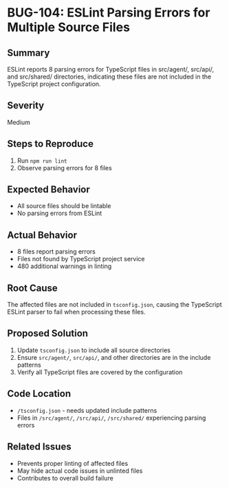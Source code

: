 # BUG-104: ESLint Parsing Errors for Multiple Source Files

## Summary
ESLint reports 8 parsing errors for TypeScript files in src/agent/, src/api/, and src/shared/ directories, indicating these files are not included in the TypeScript project configuration.

## Severity
Medium

## Steps to Reproduce
1. Run `npm run lint`
2. Observe parsing errors for 8 files

## Expected Behavior
- All source files should be lintable
- No parsing errors from ESLint

## Actual Behavior
- 8 files report parsing errors
- Files not found by TypeScript project service
- 480 additional warnings in linting

## Root Cause
The affected files are not included in `tsconfig.json`, causing the TypeScript ESLint parser to fail when processing these files.

## Proposed Solution
1. Update `tsconfig.json` to include all source directories
2. Ensure `src/agent/`, `src/api/`, and other directories are in the include patterns
3. Verify all TypeScript files are covered by the configuration

## Code Location
- `/tsconfig.json` - needs updated include patterns
- Files in `/src/agent/`, `/src/api/`, `/src/shared/` experiencing parsing errors

## Related Issues
- Prevents proper linting of affected files
- May hide actual code issues in unlinted files
- Contributes to overall build failure